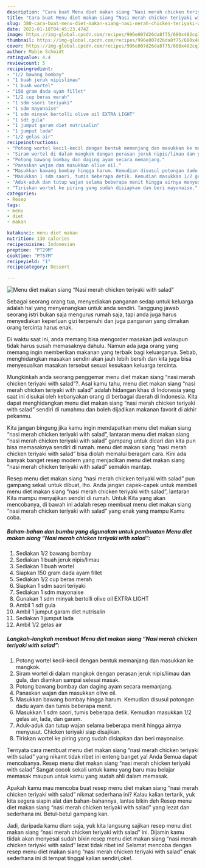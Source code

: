 ```yaml
---
description: "Cara buat Menu diet makan siang “Nasi merah chicken teriyaki with salad” yang enak Untuk Jualan"
title: "Cara buat Menu diet makan siang “Nasi merah chicken teriyaki with salad” yang enak Untuk Jualan"
slug: 380-cara-buat-menu-diet-makan-siang-nasi-merah-chicken-teriyaki-with-salad-yang-enak-untuk-jualan
date: 2021-01-18T04:45:23.474Z
image: https://img-global.cpcdn.com/recipes/996e007d26da8f75/680x482cq70/menu-diet-makan-siang-nasi-merah-chicken-teriyaki-with-salad-foto-resep-utama.jpg
thumbnail: https://img-global.cpcdn.com/recipes/996e007d26da8f75/680x482cq70/menu-diet-makan-siang-nasi-merah-chicken-teriyaki-with-salad-foto-resep-utama.jpg
cover: https://img-global.cpcdn.com/recipes/996e007d26da8f75/680x482cq70/menu-diet-makan-siang-nasi-merah-chicken-teriyaki-with-salad-foto-resep-utama.jpg
author: Mable Schmidt
ratingvalue: 4.4
reviewcount: 5
recipeingredient:
- "1/2 bawang bombay"
- "1 buah jeruk nipislimau"
- "1 buah wortel"
- "150 gram dada ayam fillet"
- "1/2 cup beras merah"
- "1 sdm saori teriyaki"
- "1 sdm mayonaise"
- "1 sdm minyak bertolli olive oil EXTRA LIGHT"
- "1 sdt gula"
- "1 jumput garam diet nutrisalin"
- "1 jumput lada"
- "1/2 gelas air"
recipeinstructions:
- "Potong wortel kecil-kecil dengan bentuk memanjang dan masukkan ke mangkok."
- "Siram wortel di dalam mangkok dengan perasan jeruk nipis/limau dan gula, dan diamkan sampai selesai masak."
- "Potong bawang bombay dan daging ayam secara memanjang."
- "Panaskan wajan dan masukkan olive oil."
- "Masukkan bawang bombay hingga harum. Kemudian disusul potongan dadu ayam dan tumis beberapa menit."
- "Masukkan 1 sdm saori, tumis beberapa detik. Kemudian masukkan 1/2 gelas air, lada, dan garam."
- "Aduk-aduk dan tutup wajan selama beberapa menit hingga airnya menyusut. Chicken teriyaki siap disajikan."
- "Tiriskan wortel ke piring yang sudah disiapkan dan beri mayonaise."
categories:
- Resep
tags:
- menu
- diet
- makan

katakunci: menu diet makan 
nutrition: 130 calories
recipecuisine: Indonesian
preptime: "PT29M"
cooktime: "PT57M"
recipeyield: "1"
recipecategory: Dessert

---
```



![Menu diet makan siang “Nasi merah chicken teriyaki with salad”](https://img-global.cpcdn.com/recipes/996e007d26da8f75/680x482cq70/menu-diet-makan-siang-nasi-merah-chicken-teriyaki-with-salad-foto-resep-utama.jpg)

Sebagai seorang orang tua, menyediakan panganan sedap untuk keluarga adalah hal yang menyenangkan untuk anda sendiri. Tanggung jawab seorang istri bukan saja mengurus rumah saja, tapi anda juga harus menyediakan keperluan gizi terpenuhi dan juga panganan yang dimakan orang tercinta harus enak.

Di waktu  saat ini, anda memang bisa mengorder masakan jadi walaupun tidak harus susah memasaknya dahulu. Namun ada juga orang yang memang ingin memberikan makanan yang terbaik bagi keluarganya. Sebab, menghidangkan masakan sendiri akan jauh lebih bersih dan kita juga bisa menyesuaikan masakan tersebut sesuai kesukaan keluarga tercinta. 



Mungkinkah anda seorang penggemar menu diet makan siang “nasi merah chicken teriyaki with salad”?. Asal kamu tahu, menu diet makan siang “nasi merah chicken teriyaki with salad” adalah hidangan khas di Indonesia yang saat ini disukai oleh kebanyakan orang di berbagai daerah di Indonesia. Kita dapat menghidangkan menu diet makan siang “nasi merah chicken teriyaki with salad” sendiri di rumahmu dan boleh dijadikan makanan favorit di akhir pekanmu.

Kita jangan bingung jika kamu ingin mendapatkan menu diet makan siang “nasi merah chicken teriyaki with salad”, lantaran menu diet makan siang “nasi merah chicken teriyaki with salad” gampang untuk dicari dan kita pun bisa memasaknya sendiri di rumah. menu diet makan siang “nasi merah chicken teriyaki with salad” bisa diolah memalui beragam cara. Kini ada banyak banget resep modern yang menjadikan menu diet makan siang “nasi merah chicken teriyaki with salad” semakin mantap.

Resep menu diet makan siang “nasi merah chicken teriyaki with salad” pun gampang sekali untuk dibuat, lho. Anda jangan capek-capek untuk membeli menu diet makan siang “nasi merah chicken teriyaki with salad”, lantaran Kita mampu menyajikan sendiri di rumah. Untuk Kita yang akan mencobanya, di bawah ini adalah resep membuat menu diet makan siang “nasi merah chicken teriyaki with salad” yang enak yang mampu Kamu coba.

<!--inarticleads1-->

##### Bahan-bahan dan bumbu yang digunakan untuk pembuatan Menu diet makan siang “Nasi merah chicken teriyaki with salad”:

1. Sediakan 1/2 bawang bombay
1. Sediakan 1 buah jeruk nipis/limau
1. Sediakan 1 buah wortel
1. Siapkan 150 gram dada ayam fillet
1. Sediakan 1/2 cup beras merah
1. Siapkan 1 sdm saori teriyaki
1. Sediakan 1 sdm mayonaise
1. Gunakan 1 sdm minyak bertolli olive oil EXTRA LIGHT
1. Ambil 1 sdt gula
1. Ambil 1 jumput garam diet nutrisalin
1. Sediakan 1 jumput lada
1. Ambil 1/2 gelas air




<!--inarticleads2-->

##### Langkah-langkah membuat Menu diet makan siang “Nasi merah chicken teriyaki with salad”:

1. Potong wortel kecil-kecil dengan bentuk memanjang dan masukkan ke mangkok.
1. Siram wortel di dalam mangkok dengan perasan jeruk nipis/limau dan gula, dan diamkan sampai selesai masak.
1. Potong bawang bombay dan daging ayam secara memanjang.
1. Panaskan wajan dan masukkan olive oil.
1. Masukkan bawang bombay hingga harum. Kemudian disusul potongan dadu ayam dan tumis beberapa menit.
1. Masukkan 1 sdm saori, tumis beberapa detik. Kemudian masukkan 1/2 gelas air, lada, dan garam.
1. Aduk-aduk dan tutup wajan selama beberapa menit hingga airnya menyusut. Chicken teriyaki siap disajikan.
1. Tiriskan wortel ke piring yang sudah disiapkan dan beri mayonaise.




Ternyata cara membuat menu diet makan siang “nasi merah chicken teriyaki with salad” yang nikamt tidak ribet ini enteng banget ya! Anda Semua dapat mencobanya. Resep menu diet makan siang “nasi merah chicken teriyaki with salad” Sangat cocok sekali untuk kamu yang baru mau belajar memasak maupun untuk kamu yang sudah ahli dalam memasak.

Apakah kamu mau mencoba buat resep menu diet makan siang “nasi merah chicken teriyaki with salad” nikmat sederhana ini? Kalau kalian tertarik, yuk kita segera siapin alat dan bahan-bahannya, lantas bikin deh Resep menu diet makan siang “nasi merah chicken teriyaki with salad” yang lezat dan sederhana ini. Betul-betul gampang kan. 

Jadi, daripada kamu diam saja, yuk kita langsung sajikan resep menu diet makan siang “nasi merah chicken teriyaki with salad” ini. Dijamin kamu tiidak akan menyesal sudah bikin resep menu diet makan siang “nasi merah chicken teriyaki with salad” lezat tidak ribet ini! Selamat mencoba dengan resep menu diet makan siang “nasi merah chicken teriyaki with salad” enak sederhana ini di tempat tinggal kalian sendiri,oke!.

